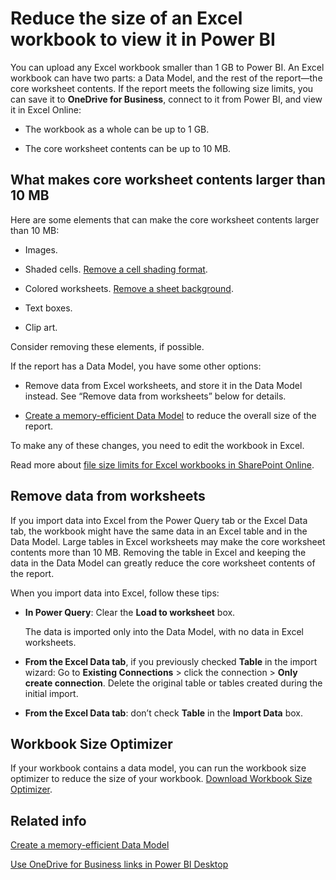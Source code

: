 <properties
   pageTitle="Reduce the size of an Excel workbook to view it in Power BI"
   description="Reduce the size of an Excel workbook to view it in Power BI"
   services="powerbi"
   documentationCenter=""
   authors="davidiseminger"
   manager="erikre"
   backup=""
   editor=""
   tags=""
   qualityFocus="no"
   qualityDate=""/>

<tags
   ms.service="powerbi"
   ms.devlang="NA"
   ms.topic="article"
   ms.tgt_pltfrm="NA"
   ms.workload="powerbi"
   ms.date="09/06/2017"
   ms.author="davidi"/>

# Reduce the size of an Excel workbook to view it in Power BI  

You can upload any Excel workbook smaller than 1 GB to Power BI. An Excel workbook can have two parts: a Data Model, and the rest of the report—the core worksheet contents. If the report meets the following size limits, you can save it to **OneDrive for Business**, connect to it from Power BI, and view it in Excel Online:

-   The workbook as a whole can be up to 1 GB.

-   The core worksheet contents can be up to 10 MB.

## What makes core worksheet contents larger than 10 MB  
Here are some elements that can make the core worksheet contents larger than 10 MB:

-   Images.

-   Shaded cells. [Remove a cell shading format](https://support.office.com/article/Add-or-change-the-background-color-of-cells-ac10f131-b847-428f-b656-d65375fb815e).

-   Colored worksheets. [Remove a sheet background](https://support.office.com/en-US/article/add-or-remove-a-sheet-background-3577a762-8450-4556-96a2-cc265abc00a8).

-   Text boxes.

-   Clip art.

Consider removing these elements, if possible. 

If the report has a Data Model, you have some other options: 

-   Remove data from Excel worksheets, and store it in the Data Model instead. See “Remove data from worksheets” below for details. 

-   [Create a memory-efficient Data Model](https://support.office.com/article/Create-a-memory-efficient-Data-Model-using-Excel-2013-and-the-Power-Pivot-add-in-951c73a9-21c4-46ab-9f5e-14a2833b6a70) to reduce the overall size of the report.

To make any of these changes, you need to edit the workbook in Excel.

Read more about [file size limits for Excel workbooks in SharePoint Online](https://support.office.com/article/File-size-limits-for-workbooks-in-SharePoint-Online-9e5bc6f8-018f-415a-b890-5452687b325e).

## Remove data from worksheets  
If you import data into Excel from the Power Query tab or the Excel Data tab, the workbook might have the same data in an Excel table and in the Data Model. Large tables in Excel worksheets may make the core worksheet contents more than 10 MB. Removing the table in Excel and keeping the data in the Data Model can greatly reduce the core worksheet contents of the report. 

When you import data into Excel, follow these tips:

-   **In Power Query**: Clear the **Load to worksheet** box.

    The data is imported only into the Data Model, with no data in Excel worksheets.

-   **From the Excel Data tab**, if you previously checked **Table** in the import wizard: Go to **Existing Connections** \> click the connection \> **Only create connection**. Delete the original table or tables created during the initial import.

-   **From the Excel Data tab**: don’t check **Table** in the **Import Data** box.

## Workbook Size Optimizer
If your workbook contains a data model, you can run the workbook size optimizer to reduce the size of your workbook. [Download Workbook Size Optimizer](https://www.microsoft.com/en-us/download/details.aspx?id=38793).


## Related info  
[Create a memory-efficient Data Model](https://support.office.com/article/Create-a-memory-efficient-Data-Model-using-Excel-2013-and-the-Power-Pivot-add-in-951c73a9-21c4-46ab-9f5e-14a2833b6a70)

[Use OneDrive for Business links in Power BI Desktop](powerbi-desktop-use-onedrive-business-links.md)
